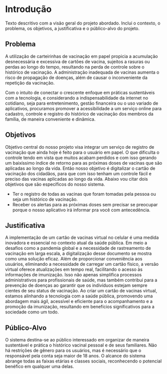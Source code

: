 # Introdução

Texto descritivo com a visão geral do projeto abordado. Inclui o contexto, o problema, os objetivos, a justificativa e o público-alvo do projeto.

## Problema

A utilização de carteirinhas de vacinação em papel propicia a acumulação desnecessária e excessiva de cartões de vacina, sujeitos a rasuras ou perdas ao longo do tempo, resultando na perda de controle sobre o histórico de vacinação. A administração inadequada de vacinas aumenta o risco de propagação de doenças, além de causar o inconveniente da repetição da vacinação.

Com o intuito de conectar o crescente enfoque em práticas sustentáveis com a tecnologia, e considerando a indispensabilidade da internet no cotidiano, seja para entretenimento, gestão financeira ou o uso variado de aplicativos, procuramos promover a acessibilidade a um serviço online para cadastro, controle e registro do histórico de vacinação dos membros da família, de maneira conveniente e dinâmica.

## Objetivos

Objetivo central do nosso projeto visa integrar um serviço de registro de vacinação que ainda hoje é feito para o usuário em papel. O que dificulta o controle tendo em vista que muitos acabam perdidos e com isso gerando um baixíssimo índice de retorno para as próximas doses de vacinas que são aplicadas ao longo da vida. Então nosso objetivo é digitalizar o cartão de vacinação dos cidadãos, para que com isso tenham um controle fácil e preciso das vacinas aplicadas ao longo da vida. Abaixo vou citar dois objetivos que são específicos do nosso sistema.  


 
- Ter o registro de todas as vacinas que foram tomadas pela pessoa ou seja um histórico de vacinação.
- Receber os alertas para as próximas doses sem precisar se preocupar porque o nosso aplicativo irá informar pra você com antecedência.

## Justificativa

A implementação de um cartão de vacinas virtual no celular é uma medida inovadora e essencial no contexto atual da saúde pública. Em meio a desafios como a pandemia global e a necessidade de rastreamento de vacinação em larga escala, a digitalização desse documento se mostra como uma solução eficaz. Além de proporcionar conveniência aos usuários, eliminando a necessidade de carregar um cartão físico, a versão virtual oferece atualizações em tempo real, facilitando o acesso às informações de imunização. Isso não apenas simplifica processos administrativos para profissionais de saúde, mas também contribui para a prevenção de doenças ao garantir que os indivíduos estejam sempre cientes de seu status de vacinação. Ao criar um cartão de vacinas virtual, estamos alinhando a tecnologia com a saúde pública, promovendo uma abordagem mais ágil, acessível e eficiente para o acompanhamento e a promoção da imunização, resultando em benefícios significativos para a sociedade como um todo.


## Público-Alvo

O sistema destina-se ao público interessado em organizar de maneira sustentável e prática o histórico vacinal pessoal e de seus familiares. Não há restrições de gênero para os usuários, mas é necessário que o responsável pela conta seja maior de 18 anos. O alcance do sistema abrange todas as faixas etárias e classes sociais, reconhecendo o potencial benéfico em qualquer uma delas.
